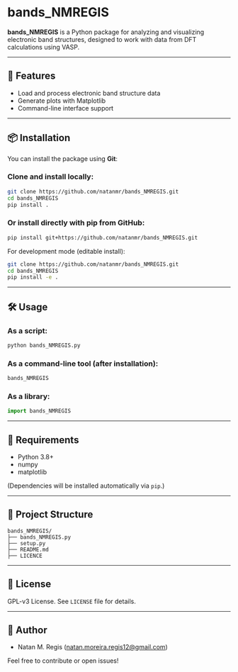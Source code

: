 # bands_NMREGIS

**bands_NMREGIS** is a Python package for analyzing and visualizing electronic band structures, designed to work with data from DFT calculations using VASP.

---

## 🚀 Features

- Load and process electronic band structure data
- Generate plots with Matplotlib
- Command-line interface support

---

## 📦 Installation

You can install the package using **Git**:

### Clone and install locally:

```bash
git clone https://github.com/natanmr/bands_NMREGIS.git
cd bands_NMREGIS
pip install .
```

### Or install directly with pip from GitHub:

```bash
pip install git+https://github.com/natanmr/bands_NMREGIS.git
```

For development mode (editable install):

```bash
git clone https://github.com/natanmr/bands_NMREGIS.git
cd bands_NMREGIS
pip install -e .
```

---

## 🛠️ Usage

### As a script:

```bash
python bands_NMREGIS.py
```

### As a command-line tool (after installation):

```bash
bands_NMREGIS
```

### As a library:
```python
import bands_NMREGIS
```


---

## 🧩 Requirements

- Python 3.8+
- numpy
- matplotlib

(Dependencies will be installed automatically via `pip`.)

---

## 📁 Project Structure

```
bands_NMREGIS/
├── bands_NMREGIS.py
├── setup.py
├── README.md
├── LICENCE
```

---

## 📃 License

GPL-v3 License. See `LICENSE` file for details.

---

## 👤 Author

- Natan M. Regis (natan.moreira.regis12@gmail.com)

Feel free to contribute or open issues!